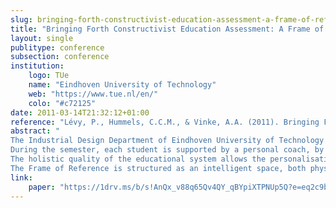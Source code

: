 ```yaml
---
slug: bringing-forth-constructivist-education-assessment-a-frame-of-reference-to-inspire-and-to-support-design-education
title: "Bringing Forth Constructivist Education Assessment: A Frame of Reference to Inspire and to Support Design Education"
layout: single
publitype: conference
subsection: conference
institution:
    logo: TUe
    name: "Eindhoven University of Technology"
    web: "https://www.tue.nl/en/"
    colo: "#c72125"
date: 2011-03-14T21:32:12+01:00
reference: "Lévy, P., Hummels, C.C.M., & Vinke, A.A. (2011). Bringing Forth Constructivist Education Assessment: A Frame of Reference to Inspire and to Support Design Education. the Proceedings of Fifth International Conference on Design Principles and Practices ([on CD]). Rome, Italy: CGPublisher."
abstract: "
The Industrial Design Department of Eindhoven University of Technology is continuously developing and putting in practice a holistic and integrative educational approach, focusing on designing intelligent systems, products and related services for societal transformation.<br/>
During the semester, each student is supported by a personal coach, by assignors and experts, who eventually provide feedbacks on the student’s learning, achievement, and reflection upon learning. During the end-of-term assessment, students are evaluated on their overall development (taking skills, knowledge, reflection, attitude and identity into account). After describing the rational of the educational system of TU/e and its process in practice, this paper focuses on the introduction of a new educational tool aiming at supporting education, assessment included: the Frame of Reference.<br/>
The holistic quality of the educational system allows the personalisation of the entire student career. Therefore, there are as many visions and student paths as the number of students. Each student is different from others in terms of their knowledge, skills and experience. Consequently, no standardized criteria can be properly applied to the evaluation procedure.<br/>
The Frame of Reference is structured as an intelligent space, both physical and virtual, and adaptive to the visitors’ expectations and experience. It offers referential works and development of design students (prototypes, reports, showcases…), illustrating stages of and processes for competency development and over-all development as a designer. The Frame of Reference is introduced and described as a place for sharing points of views and experiences, between students, coaches, experts, assessors, and external visitors. It is designed to inspire and to support students as well as staff, by creating a comprehensive and clearer, yet non-homogenous vision of what students throughout the department achieve, of how this is evaluated and how this contributes to students’ overall competence of designing."
link:
    paper: "https://1drv.ms/b/s!AnQx_v88q65Qv4QY_qBYpiXTPNUp5Q?e=eq2c9b"
---
```

